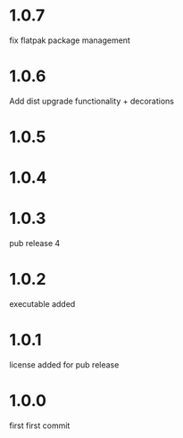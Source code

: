 # 1.0.7
fix flatpak package management

# 1.0.6
Add dist upgrade functionality + decorations

# 1.0.5

# 1.0.4

# 1.0.3
pub release 4

# 1.0.2
executable added

# 1.0.1
license added for pub release

# 1.0.0
first
first commit

